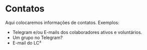 # Contatos
Aqui colocaremos informações de contatos. Exemplos:
- Telegram e/ou E-mails dos colaboradores ativos e voluntários.
- Um grupo no Telegram?
- E-mail do LC³